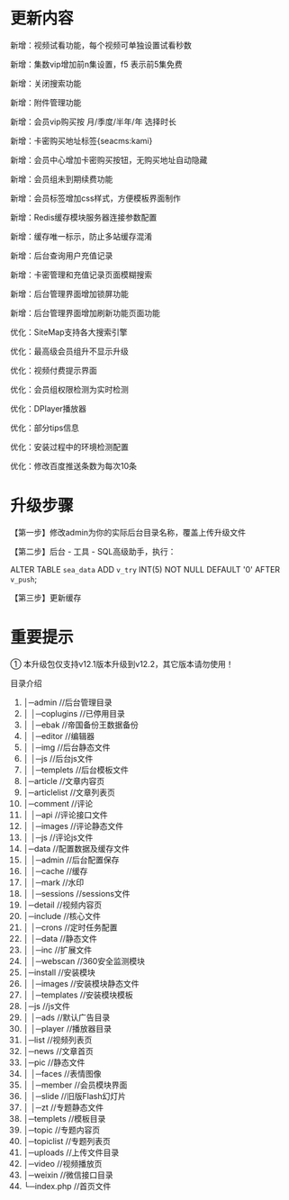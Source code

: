 # 更新内容

新增：视频试看功能，每个视频可单独设置试看秒数

新增：集数vip增加前n集设置，f5 表示前5集免费

新增：关闭搜索功能

新增：附件管理功能

新增：会员vip购买按 月/季度/半年/年 选择时长

新增：卡密购买地址标签{seacms:kami}

新增：会员中心增加卡密购买按钮，无购买地址自动隐藏

新增：会员组未到期续费功能

新增：会员标签增加css样式，方便模板界面制作

新增：Redis缓存模块服务器连接参数配置

新增：缓存唯一标示，防止多站缓存混淆

新增：后台查询用户充值记录

新增：卡密管理和充值记录页面模糊搜索

新增：后台管理界面增加锁屏功能

新增：后台管理界面增加刷新功能页面功能

优化：SiteMap支持各大搜索引擎

优化：最高级会员组升不显示升级

优化：视频付费提示界面

优化：会员组权限检测为实时检测

优化：DPlayer播放器

优化：部分tips信息

优化：安装过程中的环境检测配置

优化：修改百度推送条数为每次10条

# 升级步骤

【第一步】修改admin为你的实际后台目录名称，覆盖上传升级文件

【第二步】后台 - 工具 - SQL高级助手，执行：

ALTER TABLE `sea_data` ADD `v_try` INT(5) NOT NULL DEFAULT '0' AFTER `v_push`;

【第三步】更新缓存

# 重要提示

① 本升级包仅支持v12.1版本升级到v12.2，其它版本请勿使用！






目录介绍
01. │─admin //后台管理目录
02. │ │─coplugins //已停用目录
03. │ │─ebak //帝国备份王数据备份
04. │ │─editor //编辑器
05. │ │─img //后台静态文件
06. │ │─js //后台js文件
07. │ │─templets //后台模板文件
08. │─article //文章内容页
09. │─articlelist //文章列表页
10. │─comment //评论
11. │ │─api //评论接口文件
12. │ │─images //评论静态文件
13. │ │─js //评论js文件
14. │─data //配置数据及缓存文件
15. │ │─admin //后台配置保存
16. │ │─cache //缓存
17. │ │─mark //水印
18. │ │─sessions //sessions文件
19. │─detail //视频内容页
20. │─include //核心文件
21. │ │─crons //定时任务配置
22. │ │─data //静态文件
23. │ │─inc //扩展文件
24. │ │─webscan //360安全监测模块
25. │─install //安装模块
26. │ │─images //安装模块静态文件
27. │ │─templates //安装模块模板
28. │─js //js文件
29. │ │─ads //默认广告目录
30. │ │─player //播放器目录
31. │─list //视频列表页
32. │─news //文章首页
33. │─pic //静态文件
34. │ │─faces //表情图像
35. │ │─member //会员模块界面
36. │ │─slide //旧版Flash幻灯片
37. │ │─zt //专题静态文件
38. │─templets //模板目录
39. │─topic //专题内容页
40. │─topiclist //专题列表页
41. │─uploads //上传文件目录
42. │─video //视频播放页
43. │─weixin //微信接口目录
44. └─index.php //首页文件